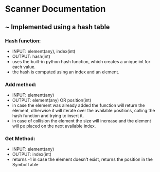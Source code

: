 # Scanner Documentation
## ~ Implemented using a hash table
### Hash function:
- INPUT: element(any), index(int)
- OUTPUT: hash(int)
- uses the built-in python hash function, which creates a unique int for each value. 
- the hash is computed using an index and an element.

### Add method:
- INPUT: element(any)
- OUTPUT: element(any) OR position(int)
- in case the element was already added the function will return the element, otherwise it will iterate over the 
available positions, calling the hash function and trying to insert it.
- in case of collision the element the size will increase and the element will pe placed on the next available index.

### Get Method:
- INPUT: element(any)
- OUTPUT: index(int)
- returns -1 in case the element doesn't exist, returns the position in the SymbolTable